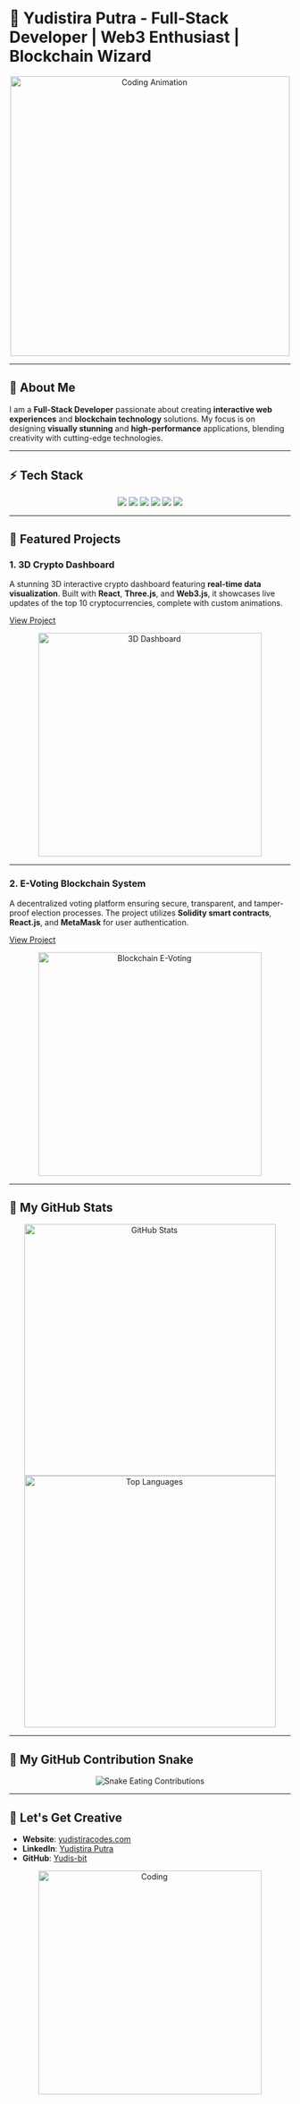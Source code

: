 # 🎨 **Yudistira Putra** - Full-Stack Developer | Web3 Enthusiast | Blockchain Wizard

<div align="center">
  <img src="https://media.giphy.com/media/RbDKaczqWovIugyJmW/giphy.gif" alt="Coding Animation" width="500"/>
</div>

---

## 🌟 **About Me**

I am a **Full-Stack Developer** passionate about creating **interactive web experiences** and **blockchain technology** solutions. My focus is on designing **visually stunning** and **high-performance** applications, blending creativity with cutting-edge technologies.

---

## ⚡ **Tech Stack**

<div align="center">
  <img src="https://img.shields.io/badge/JavaScript-323330?style=for-the-badge&logo=javascript&logoColor=F7DF1E"/>
  <img src="https://img.shields.io/badge/React-20232A?style=for-the-badge&logo=react&logoColor=61DAFB"/>
  <img src="https://img.shields.io/badge/Solidity-363636?style=for-the-badge&logo=solidity&logoColor=white"/>
  <img src="https://img.shields.io/badge/Web3.js-F16822?style=for-the-badge&logo=web3.js&logoColor=white"/>
  <img src="https://img.shields.io/badge/Node.js-339933?style=for-the-badge&logo=node-dot-js&logoColor=white"/>
  <img src="https://img.shields.io/badge/Tailwind_CSS-38B2AC?style=for-the-badge&logo=tailwind-css&logoColor=white"/>
</div>

---

## 🚀 **Featured Projects**

### 1. **3D Crypto Dashboard**

A stunning 3D interactive crypto dashboard featuring **real-time data visualization**. Built with **React**, **Three.js**, and **Web3.js**, it showcases live updates of the top 10 cryptocurrencies, complete with custom animations.

[View Project](#)

<div align="center">
  <img src="https://media.giphy.com/media/H7wajFPnZGdRWaQeu0/giphy.gif" alt="3D Dashboard" width="400"/>
</div>

---

### 2. **E-Voting Blockchain System**

A decentralized voting platform ensuring secure, transparent, and tamper-proof election processes. The project utilizes **Solidity smart contracts**, **React.js**, and **MetaMask** for user authentication.

[View Project](#)

<div align="center">
  <img src="https://media.giphy.com/media/l0HlJzQn5XG4NPg1a/giphy.gif" alt="Blockchain E-Voting" width="400"/>
</div>

---

## 💼 **My GitHub Stats**

<div align="center">
  <img src="https://github-readme-stats.vercel.app/api?username=Yudis-bit&show_icons=true&theme=radical" alt="GitHub Stats" width="450"/>
  <img src="https://github-readme-stats.vercel.app/api/top-langs/?username=Yudis-bit&layout=compact&theme=radical" alt="Top Languages" width="450"/>
</div>

---

## 🐍 **My GitHub Contribution Snake**

<div align="center">
  <img src="https://github.com/Yudis-bit/Yudis-bit/blob/output/github-contribution-grid-snake.svg" alt="Snake Eating Contributions" />
</div>

---

## 🎨 **Let's Get Creative**

- **Website**: [yudistiracodes.com](#)
- **LinkedIn**: [Yudistira Putra](https://www.linkedin.com/in/yudistira-putra-dev/)
- **GitHub**: [Yudis-bit](https://github.com/Yudis-bit)

<div align="center">
  <img src="https://media.giphy.com/media/fwbZnTftCXVocKzfxR/giphy.gif" alt="Coding" width="400"/>
</div>
